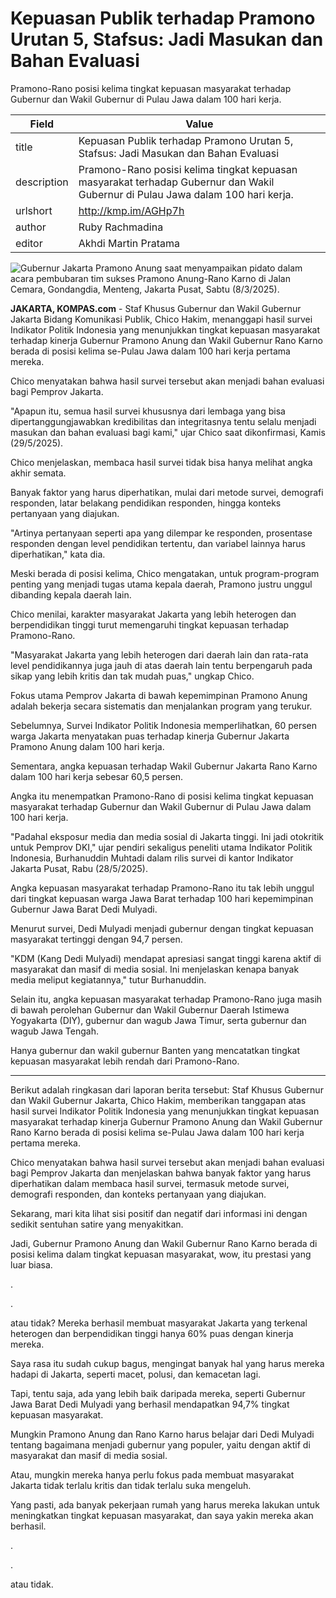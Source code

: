 # Kepuasan Publik terhadap Pramono Urutan 5, Stafsus: Jadi Masukan dan Bahan Evaluasi

Pramono-Rano posisi kelima tingkat kepuasan masyarakat terhadap Gubernur dan Wakil Gubernur di Pulau Jawa dalam 100 hari kerja.

| Field       | Value                                                       |
|-------------|-------------------------------------------------------------|
| title       | Kepuasan Publik terhadap Pramono Urutan 5, Stafsus: Jadi Masukan dan Bahan Evaluasi |
| description | Pramono-Rano posisi kelima tingkat kepuasan masyarakat terhadap Gubernur dan Wakil Gubernur di Pulau Jawa dalam 100 hari kerja. |
| urlshort    | http://kmp.im/AGHp7h |
| author      | Ruby Rachmadina |
| editor      | Akhdi Martin Pratama |

![Gubernur Jakarta Pramono Anung saat menyampaikan pidato dalam acara pembubaran tim sukses Pramono Anung-Rano Karno di Jalan Cemara, Gondangdia, Menteng, Jakarta Pusat, Sabtu (8/3/2025). ](https://asset.kompas.com/crops/4r3eIFgm13-dCzCSaU7BG6udOvA=/0x0:0x0/750x500/data/photo/2025/03/08/67cc30fd4c5be.jpg)

**JAKARTA, KOMPAS.com** - Staf Khusus Gubernur dan Wakil Gubernur Jakarta Bidang Komunikasi Publik, Chico Hakim, menanggapi hasil survei Indikator Politik Indonesia yang menunjukkan tingkat kepuasan masyarakat terhadap kinerja Gubernur Pramono Anung dan Wakil Gubernur Rano Karno berada di posisi kelima se-Pulau Jawa dalam 100 hari kerja pertama mereka.

Chico menyatakan bahwa hasil survei tersebut akan menjadi bahan evaluasi bagi Pemprov Jakarta.

"Apapun itu, semua hasil survei khususnya dari lembaga yang bisa dipertanggungjawabkan kredibilitas dan integritasnya tentu selalu menjadi masukan dan bahan evaluasi bagi kami," ujar Chico saat dikonfirmasi, Kamis (29/5/2025).

Chico menjelaskan, membaca hasil survei tidak bisa hanya melihat angka akhir semata.

Banyak faktor yang harus diperhatikan, mulai dari metode survei, demografi responden, latar belakang pendidikan responden, hingga konteks pertanyaan yang diajukan.

"Artinya pertanyaan seperti apa yang dilempar ke responden, prosentase responden dengan level pendidikan tertentu, dan variabel lainnya harus diperhatikan," kata dia.

Meski berada di posisi kelima, Chico mengatakan, untuk program-program penting yang menjadi tugas utama kepala daerah, Pramono justru unggul dibanding kepala daerah lain.

Chico menilai, karakter masyarakat Jakarta yang lebih heterogen dan berpendidikan tinggi turut memengaruhi tingkat kepuasan terhadap Pramono-Rano.

"Masyarakat Jakarta yang lebih heterogen dari daerah lain dan rata-rata level pendidikannya juga jauh di atas daerah lain tentu berpengaruh pada sikap yang lebih kritis dan tak mudah puas," ungkap Chico.

Fokus utama Pemprov Jakarta di bawah kepemimpinan Pramono Anung adalah bekerja secara sistematis dan menjalankan program yang terukur.

Sebelumnya, Survei Indikator Politik Indonesia memperlihatkan, 60 persen warga Jakarta menyatakan puas terhadap kinerja Gubernur Jakarta Pramono Anung dalam 100 hari kerja.

Sementara, angka kepuasan terhadap Wakil Gubernur Jakarta Rano Karno dalam 100 hari kerja sebesar 60,5 persen.

Angka itu menempatkan Pramono-Rano di posisi kelima tingkat kepuasan masyarakat terhadap Gubernur dan Wakil Gubernur di Pulau Jawa dalam 100 hari kerja.

"Padahal eksposur media dan media sosial di Jakarta tinggi. Ini jadi otokritik untuk Pemprov DKI," ujar pendiri sekaligus peneliti utama Indikator Politik Indonesia, Burhanuddin Muhtadi dalam rilis survei di kantor Indikator Jakarta Pusat, Rabu (28/5/2025).

Angka kepuasan masyarakat terhadap Pramono-Rano itu tak lebih unggul dari tingkat kepuasan warga Jawa Barat terhadap 100 hari kepemimpinan Gubernur Jawa Barat Dedi Mulyadi.

Menurut survei, Dedi Mulyadi menjadi gubernur dengan tingkat kepuasan masyarakat tertinggi dengan 94,7 persen.

"KDM (Kang Dedi Mulyadi) mendapat apresiasi sangat tinggi karena aktif di masyarakat dan masif di media sosial. Ini menjelaskan kenapa banyak media meliput kegiatannya," tutur Burhanuddin.

Selain itu, angka kepuasan masyarakat terhadap Pramono-Rano juga masih di bawah perolehan Gubernur dan Wakil Gubernur Daerah Istimewa Yogyakarta (DIY), gubernur dan wagub Jawa Timur, serta gubernur dan wagub Jawa Tengah.

Hanya gubernur dan wakil gubernur Banten yang mencatatkan tingkat kepuasan masyarakat lebih rendah dari Pramono-Rano.

---
Berikut adalah ringkasan dari laporan berita tersebut: Staf Khusus Gubernur dan Wakil Gubernur Jakarta, Chico Hakim, memberikan tanggapan atas hasil survei Indikator Politik Indonesia yang menunjukkan tingkat kepuasan masyarakat terhadap kinerja Gubernur Pramono Anung dan Wakil Gubernur Rano Karno berada di posisi kelima se-Pulau Jawa dalam 100 hari kerja pertama mereka.

 Chico menyatakan bahwa hasil survei tersebut akan menjadi bahan evaluasi bagi Pemprov Jakarta dan menjelaskan bahwa banyak faktor yang harus diperhatikan dalam membaca hasil survei, termasuk metode survei, demografi responden, dan konteks pertanyaan yang diajukan.



Sekarang, mari kita lihat sisi positif dan negatif dari informasi ini dengan sedikit sentuhan satire yang menyakitkan.

 Jadi, Gubernur Pramono Anung dan Wakil Gubernur Rano Karno berada di posisi kelima dalam tingkat kepuasan masyarakat, wow, itu prestasi yang luar biasa.

.

.

 atau tidak? Mereka berhasil membuat masyarakat Jakarta yang terkenal heterogen dan berpendidikan tinggi hanya 60% puas dengan kinerja mereka.

 Saya rasa itu sudah cukup bagus, mengingat banyak hal yang harus mereka hadapi di Jakarta, seperti macet, polusi, dan kemacetan lagi.

 Tapi, tentu saja, ada yang lebih baik daripada mereka, seperti Gubernur Jawa Barat Dedi Mulyadi yang berhasil mendapatkan 94,7% tingkat kepuasan masyarakat.

 Mungkin Pramono Anung dan Rano Karno harus belajar dari Dedi Mulyadi tentang bagaimana menjadi gubernur yang populer, yaitu dengan aktif di masyarakat dan masif di media sosial.

 Atau, mungkin mereka hanya perlu fokus pada membuat masyarakat Jakarta tidak terlalu kritis dan tidak terlalu suka mengeluh.

 Yang pasti, ada banyak pekerjaan rumah yang harus mereka lakukan untuk meningkatkan tingkat kepuasan masyarakat, dan saya yakin mereka akan berhasil.

.

.

 atau tidak.
